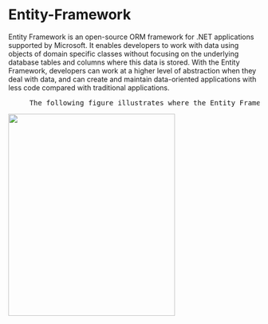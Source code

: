 # Entity-Framework

Entity Framework is an open-source ORM framework for .NET applications supported by Microsoft. It enables developers to work with data using objects of domain specific classes without focusing on the underlying database tables and columns where this data is stored. With the Entity Framework, developers can work at a higher level of abstraction when they deal with data, and can create and maintain data-oriented applications with less code compared with traditional applications.

<pre>     The following figure illustrates where the Entity Framework fits into your application.</pre>
 <img src="https://user-images.githubusercontent.com/45730967/53954204-f3e86a80-40ee-11e9-8497-d3039ab8ad93.png" width="334px" height="405px" />

